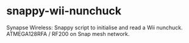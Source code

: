 snappy-wii-nunchuck
===================

Synapse Wireless: Snappy script to initialise and read a Wii nunchuck. ATMEGA128RFA / RF200 on Snap mesh network.
